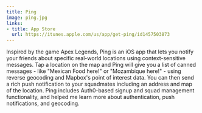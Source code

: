 ```yaml
---
title: Ping
image: ping.jpg
links:
- title: App Store
  url: https://itunes.apple.com/us/app/get-ping/id1457503873
---
```


Inspired by the game Apex Legends, Ping is an iOS app that lets you notify your friends about specific real-world locations using context-sensitive messages. Tap a location on the map and Ping will give you a list of canned messages - like "Mexican Food here!" or "Mozambique here!" - using reverse geocoding and Mapbox's point of interest data.  You can then send a rich push notification to your squadmates including an address and map of the location. Ping includes Auth0-based signup and squad management functionality, and helped me learn more about authentication, push notifications, and geocoding.
